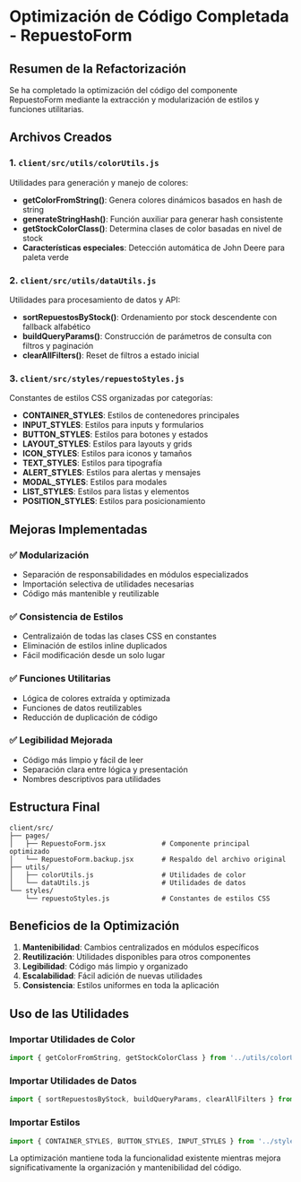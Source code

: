 # Optimización de Código Completada - RepuestoForm

## Resumen de la Refactorización

Se ha completado la optimización del código del componente RepuestoForm mediante la extracción y modularización de estilos y funciones utilitarias.

## Archivos Creados

### 1. `client/src/utils/colorUtils.js`

Utilidades para generación y manejo de colores:

- **getColorFromString()**: Genera colores dinámicos basados en hash de string
- **generateStringHash()**: Función auxiliar para generar hash consistente
- **getStockColorClass()**: Determina clases de color basadas en nivel de stock
- **Características especiales**: Detección automática de John Deere para paleta verde

### 2. `client/src/utils/dataUtils.js`

Utilidades para procesamiento de datos y API:

- **sortRepuestosByStock()**: Ordenamiento por stock descendente con fallback alfabético
- **buildQueryParams()**: Construcción de parámetros de consulta con filtros y paginación
- **clearAllFilters()**: Reset de filtros a estado inicial

### 3. `client/src/styles/repuestoStyles.js`

Constantes de estilos CSS organizadas por categorías:

- **CONTAINER_STYLES**: Estilos de contenedores principales
- **INPUT_STYLES**: Estilos para inputs y formularios
- **BUTTON_STYLES**: Estilos para botones y estados
- **LAYOUT_STYLES**: Estilos para layouts y grids
- **ICON_STYLES**: Estilos para iconos y tamaños
- **TEXT_STYLES**: Estilos para tipografía
- **ALERT_STYLES**: Estilos para alertas y mensajes
- **MODAL_STYLES**: Estilos para modales
- **LIST_STYLES**: Estilos para listas y elementos
- **POSITION_STYLES**: Estilos para posicionamiento

## Mejoras Implementadas

### ✅ Modularización

- Separación de responsabilidades en módulos especializados
- Importación selectiva de utilidades necesarias
- Código más mantenible y reutilizable

### ✅ Consistencia de Estilos

- Centralizaión de todas las clases CSS en constantes
- Eliminación de estilos inline duplicados
- Fácil modificación desde un solo lugar

### ✅ Funciones Utilitarias

- Lógica de colores extraída y optimizada
- Funciones de datos reutilizables
- Reducción de duplicación de código

### ✅ Legibilidad Mejorada

- Código más limpio y fácil de leer
- Separación clara entre lógica y presentación
- Nombres descriptivos para utilidades

## Estructura Final

```
client/src/
├── pages/
│   ├── RepuestoForm.jsx              # Componente principal optimizado
│   └── RepuestoForm.backup.jsx       # Respaldo del archivo original
├── utils/
│   ├── colorUtils.js                 # Utilidades de color
│   └── dataUtils.js                  # Utilidades de datos
└── styles/
    └── repuestoStyles.js             # Constantes de estilos CSS
```

## Beneficios de la Optimización

1. **Mantenibilidad**: Cambios centralizados en módulos específicos
2. **Reutilización**: Utilidades disponibles para otros componentes
3. **Legibilidad**: Código más limpio y organizado
4. **Escalabilidad**: Fácil adición de nuevas utilidades
5. **Consistencia**: Estilos uniformes en toda la aplicación

## Uso de las Utilidades

### Importar Utilidades de Color

```javascript
import { getColorFromString, getStockColorClass } from '../utils/colorUtils';
```

### Importar Utilidades de Datos

```javascript
import { sortRepuestosByStock, buildQueryParams, clearAllFilters } from '../utils/dataUtils';
```

### Importar Estilos

```javascript
import { CONTAINER_STYLES, BUTTON_STYLES, INPUT_STYLES } from '../styles/repuestoStyles';
```

La optimización mantiene toda la funcionalidad existente mientras mejora significativamente la organización y mantenibilidad del código.
